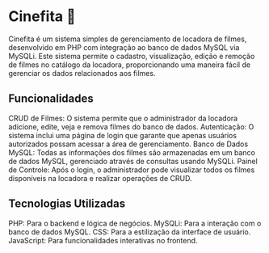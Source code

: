 # Cinefita 🎥
Cinefita é um sistema simples de gerenciamento de locadora de filmes, desenvolvido em PHP com integração ao banco de dados MySQL via MySQLi. Este sistema permite o cadastro, visualização, edição e remoção de filmes no catálogo da locadora, proporcionando uma maneira fácil de gerenciar os dados relacionados aos filmes.

## Funcionalidades
CRUD de Filmes: O sistema permite que o administrador da locadora adicione, edite, veja e remova filmes do banco de dados.
Autenticação: O sistema inclui uma página de login que garante que apenas usuários autorizados possam acessar a área de gerenciamento.
Banco de Dados MySQL: Todas as informações dos filmes são armazenadas em um banco de dados MySQL, gerenciado através de consultas usando MySQLi.
Painel de Controle: Após o login, o administrador pode visualizar todos os filmes disponíveis na locadora e realizar operações de CRUD.

## Tecnologias Utilizadas
PHP: Para o backend e lógica de negócios.
MySQLi: Para a interação com o banco de dados MySQL.
CSS: Para a estilização da interface de usuário.
JavaScript: Para funcionalidades interativas no frontend.
